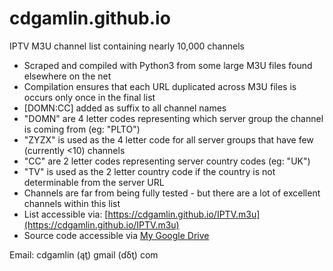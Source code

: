 # cdgamlin.github.io

IPTV M3U channel list containing nearly 10,000 channels
* Scraped and compiled with Python3 from some large M3U files found elsewhere on the net
* Compilation ensures that each URL duplicated across M3U files is occurs only once in the final list
* [DOMN:CC] added as suffix to all channel names
* "DOMN" are 4 letter codes representing which server group the channel is coming from (eg: "PLTO")
* "ZYZX" is used as the 4 letter code for all server groups that have few (currently <10) channels
* "CC" are 2 letter codes representing server country codes (eg: "UK")
* "TV" is used as the 2 letter country code if the country is not determinable from the server URL
* Channels are far from being fully tested - but there are a lot of excellent channels within this list
* List accessible via: [https://cdgamlin.github.io/IPTV.m3u](https://cdgamlin.github.io/IPTV.m3u)
* Source code accessible via [My Google Drive](https://colab.research.google.com/drive/1tVaR-fExszrBF_4SSelNrl8lQr-R8rwd#scrollTo=qtIIhjyKU3-k)

Email: cdgamlin (ąţ) gmail (ɗδţ) com

